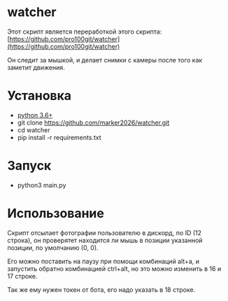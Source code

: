 # watcher
Этот скрипт является переработкой этого скрипта: [https://github.com/pro100git/watcher](https://github.com/pro100git/watcher)

Он следит за мышкой, и делает снимки с камеры после того как заметит движения.

# Установка
* [python 3.6+](https://www.python.org/)
* git clone https://github.com/marker2026/watcher.git
* cd watcher
* pip install -r requirements.txt

# Запуск
* python3 main.py

# Использование
Скрипт отсылает фотографии пользователю в дискорд, по ID (12 строка), он проверятет находится ли мышь в позиции указанной позиции, по умолчанию (0, 0).

Его можно поставить на паузу при помощи комбинаций alt+a, и запустить обратно комбинацией ctrl+alt, но это можно изменить в 16 и 17 строке.

Так же ему нужен токен от бота, его надо указать в 18 строке.
